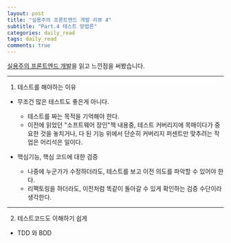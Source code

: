 ```yaml
---
layout: post
title: "실용주의 프론트엔드 개발 리뷰 4"
subtitle: "Part.4 테스트 방법론"
categories: daily_read
tags: daily_read
comments: true
---
```


[실용주의 프론트엔드 개발](https://peter-cho.gitbook.io/book/)을 읽고 느낀점을 써봤습니다.

---

1. 테스트를 해야하는 이유

- 무조건 많은 테스트도 좋은게 아니다.
    - 테스트를 짜는 목적을 기억해야 한다.
    - 이전에 읽었던 "소프트웨어 장인"책 내용중, 테스트 커버리지에 목매이다가 중요한 것을 놓치거나, 다 된 기능 위에서 단순히 커버리지 퍼센트만 맞추려는 작업은 어리석은 일이다. 

- 핵심기능, 핵심 코드에 대한 검증
    - 나중에 누군가가 수정하더라도, 테스트를 보고 이전 의도를 파악할 수 있어야 한다.
    - 리팩토링을 하더라도, 이전처럼 똑같이 돌아갈 수 있게 확인하는 검증 수단이라 생각한다.
    
---

2. 테스트코드도 이해하기 쉽게

- TDD 와 BDD
